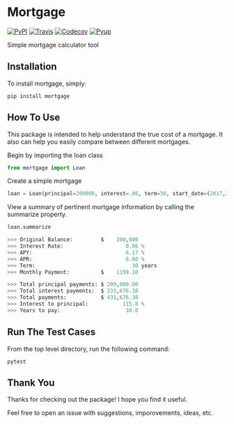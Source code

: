 Mortgage
====================

[![PyPI][pypi_logo]][pypi_link] [![Travis][travis_logo]][travis_link] [![Codecov][codecov_logo]][codecov_link] [![Pyup][pyup_logo]][pyup_link]

[pypi_logo]: https://img.shields.io/pypi/v/mortgage.svg
[pypi_link]: https://pypi.python.org/pypi/mortgage
[travis_logo]: https://img.shields.io/travis/austinmcconnell/mortgage.svg
[travis_link]: https://travis-ci.org/austinmcconnell/mortgage
[codecov_logo]: https://img.shields.io/codecov/c/github/austinmcconnell/mortgage.svg
[codecov_link]: https://codecov.io/gh/austinmcconnell/mortgage
[pyup_logo]: https://pyup.io/repos/github/austinmcconnell/mortgage/shield.svg
[pyup_link]: https://pyup.io/repos/github/austinmcconnell/mortgage/

Simple mortgage calculator tool


Installation
--------------------

To install mortgage, simply:

```commandline
pip install mortgage
```

How To Use
--------------------

This package is intended to help understand the true cost of a mortgage. It also can help you easily compare between different mortgages.
 
Begin by importing the loan class

```python
from mortgage import Loan

``` 

Create a simple mortgage

```python
loan = Loan(principal=200000, interest=.06, term=30, start_date=(2017,3,1))
```

View a summary of pertinent mortgage information by calling the summarize property.

```python
loan.summarize

>>> Original Balance:         $    200,000
>>> Interest Rate:                    0.06 %
>>> APY:                              6.17 %
>>> APR:                              6.00 %
>>> Term:                               30 years
>>> Monthly Payment:          $    1199.10

>>> Total principal payments: $ 200,000.00
>>> Total interest payments:  $ 231,676.38
>>> Total payments:           $ 431,676.38
>>> Interest to principal:           115.8 %
>>> Years to pay:                     30.0
```


Run The Test Cases
--------------------
From the top level directory, run the following command:

```
pytest
```

Thank You
--------------------

Thanks for checking out the package! I hope you find it useful.

Feel free to open an issue with suggestions, imporovements, ideas, etc.
